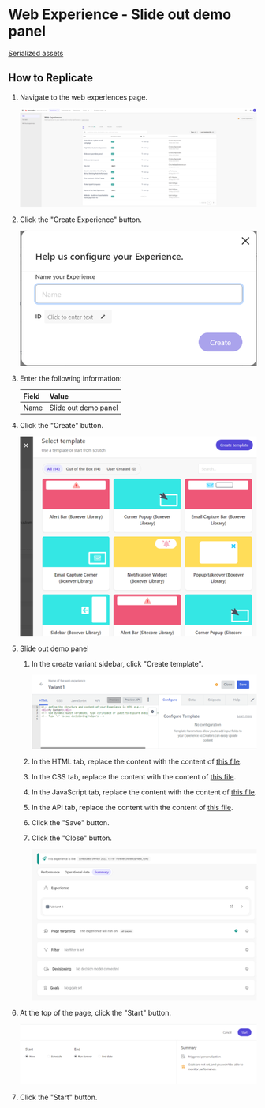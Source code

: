 # Web Experience - Slide out demo panel

[Serialized assets](/demo/experience/personalize/experiences/web/Slide%20out%20demo%20panel)

## How to Replicate

1. Navigate to the web experiences page.

   ![Web experiences page](/docs/cdp-personalize/experiences/web/Web-experiences-page.png)

2. Click the "Create Experience" button.

   ![Create Experience](/docs/cdp-personalize/experiences/web/Create-experience.png)

3. Enter the following information:

   | Field | Value                |
   | ----- | -------------------- |
   | Name  | Slide out demo panel |

4. Click the "Create" button.

   ![Create variant](/docs/cdp-personalize/experiments/web/Add-variant.png)

5. Slide out demo panel

   1. In the create variant sidebar, click "Create template".

      ![New empty variant](/docs/cdp-personalize/experiments/web/New-empty-variant.png)

   2. In the HTML tab, replace the content with the content of [this file](/demo/experience/personalize/experiences/web/Slide%20out%20demo%20panel/Variant%201.html).
   3. In the CSS tab, replace the content with the content of [this file](/demo/experience/personalize/experiences/web/Slide%20out%20demo%20panel/Variant%201.css).
   4. In the JavaScript tab, replace the content with the content of [this file](/demo/experience/personalize/experiences/web/Slide%20out%20demo%20panel/Variant%201.js).
   5. In the API tab, replace the content with the content of [this file](/demo/experience/personalize/experiences/web/Slide%20out%20demo%20panel/Variant%201.txt).
   6. Click the "Save" button.
   7. Click the "Close" button.

      ![After variant 1](After-variant-1.png)

6. At the top of the page, click the "Start" button.

   ![Start](/docs/cdp-personalize/experiments/web/Start.png)

7. Click the "Start" button.
